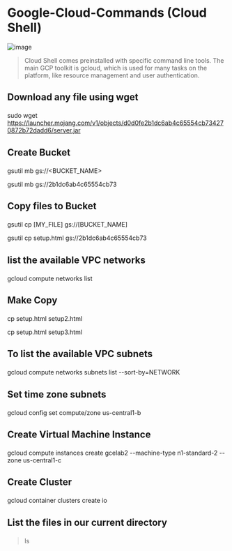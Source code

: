 # Google-Cloud-Commands (Cloud Shell)
![image](https://github.com/sanket9006/Google-Cloud-Commands/blob/master/google-cloud.png)
> Cloud Shell comes preinstalled with specific command line tools. The main GCP toolkit is gcloud, which is used for many tasks on the platform, like resource management and user authentication.



## <p> Download any file using wget</p>
sudo wget https://launcher.mojang.com/v1/objects/d0d0fe2b1dc6ab4c65554cb734270872b72dadd6/server.jar




## <p> Create Bucket </p>
gsutil mb gs://<BUCKET_NAME>

gsutil mb gs://2b1dc6ab4c65554cb73




## <p> Copy files to Bucket  </p>
gsutil cp [MY_FILE] gs://[BUCKET_NAME]

gsutil cp setup.html gs://2b1dc6ab4c65554cb73





## <p> list the available VPC networks</p>
gcloud compute networks list




## <p> Make Copy</p>
cp setup.html setup2.html

cp setup.html setup3.html




## <p> To list the available VPC subnets</p>
gcloud compute networks subnets list --sort-by=NETWORK


## <p> Set time zone subnets</p>
gcloud config set compute/zone us-central1-b


## <p> Create Virtual Machine Instance</p>
gcloud compute instances create gcelab2 --machine-type n1-standard-2 --zone us-central1-c


## <p> Create Cluster</p>
gcloud container clusters create io

## <p> List the files in our current directory</p>
> ls
